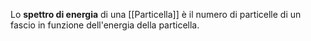 Lo **spettro di energia** di una [[Particella]] è il numero di particelle di un fascio in funzione dell'energia della particella.